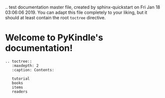 .. test documentation master file, created by
   sphinx-quickstart on Fri Jan 18 03:06:06 2019.
   You can adapt this file completely to your liking, but it should at least
   contain the root `toctree` directive.

# Welcome to PyKindle's documentation!



```eval_rst
.. toctree::
   :maxdepth: 2
   :caption: Contents:

   tutorial
   books
   items
   readers
```

